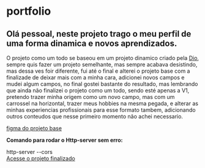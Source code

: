 <h1> portfolio </h1>
<h2>Olá pessoal, neste projeto trago o meu perfil de uma forma dinamica e novos aprendizados.</h2>
<p>O projeto como um todo se baseou em um projeto dinamico criado pela <a href="https://www.dio.me/">Dio</a>, sempre quis fazer um projeto semelhante, mas sempre acabava desistindo, mas dessa ves foir diferente, fui até o final e alterei o projeto base com a finalizade de deixar mais com a minha cara, adicionei novos campos e mudei algum campos, no final gostei bastante do resultado, mas lembrando que ainda não finalizei o projeto como um todo, sendo esté apenas a V1, pretendo trazer minha origem como um novo campo, mas com um carrossel na horizontal, trazer meus hobbies na mesma pegada, e alterar as minhas experiencias profissionais para esse formato tambem, adicionando outros conteudos que nesse primeiro momento não achei necessario. </p>
<a href="https://www.figma.com/file/g6zA6klLrCWZAp76tzoVJZ/Portfolio---EDUCATION?type=design&node-id=0-1&mode=design&t=GE8hSgRUDzsRiCAC-0">figma do projeto base</a>
<p><strong> Comando para rodar o Http-server sem erro: </strong></p> <span>http-server --cors</span> <br/>
<a href="https://joaomarcelo22.github.io/portfolio/" target="_blank">Acesse o projeto finalizado</a>

